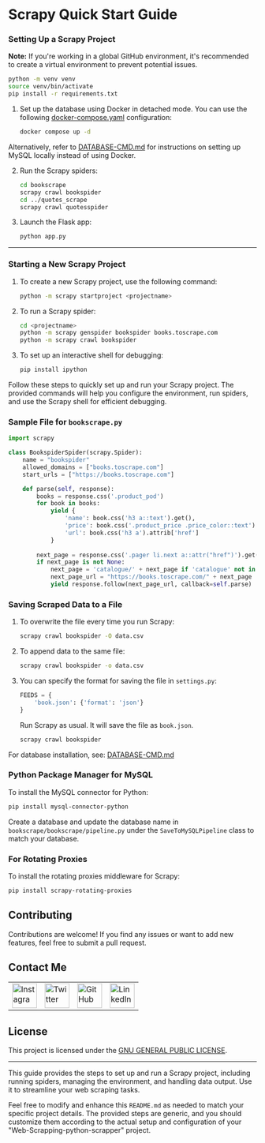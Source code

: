 # Scrapy Quick Start Guide

### Setting Up a Scrapy Project

**Note:** If you're working in a global GitHub environment, it's recommended to create a virtual environment to prevent potential issues.

```bash
python -m venv venv
source venv/bin/activate
pip install -r requirements.txt
```

1. Set up the database using Docker in detached mode. You can use the following [docker-compose.yaml](./docker-compose.yaml) configuration:

    ```bash
    docker compose up -d
    ```

Alternatively, refer to [DATABASE-CMD.md](DATABASE-CMD.md) for instructions on setting up MySQL locally instead of using Docker.

2. Run the Scrapy spiders:

    ```bash
    cd bookscrape
    scrapy crawl bookspider
    cd ../quotes_scrape
    scrapy crawl quotesspider
    ```

3. Launch the Flask app:

    ```bash
    python app.py
    ```

---

### Starting a New Scrapy Project

1. To create a new Scrapy project, use the following command:
    ```bash
    python -m scrapy startproject <projectname>
    ```

2. To run a Scrapy spider:
    ```bash
    cd <projectname>
    python -m scrapy genspider bookspider books.toscrape.com
    python -m scrapy crawl bookspider
    ```

3. To set up an interactive shell for debugging:
    ```bash
    pip install ipython
    ```

Follow these steps to quickly set up and run your Scrapy project. The provided commands will help you configure the environment, run spiders, and use the Scrapy shell for efficient debugging.
### Sample File for `bookscrape.py`

```python
import scrapy

class BookspiderSpider(scrapy.Spider):
    name = "bookspider"
    allowed_domains = ["books.toscrape.com"]
    start_urls = ["https://books.toscrape.com"]

    def parse(self, response):
        books = response.css('.product_pod')
        for book in books:
            yield {
                'name': book.css('h3 a::text').get(),
                'price': book.css('.product_price .price_color::text').get(),
                'url': book.css('h3 a').attrib['href']
            }
        
        next_page = response.css('.pager li.next a::attr("href")').get()
        if next_page is not None:
            next_page = 'catalogue/' + next_page if 'catalogue' not in next_page else next_page
            next_page_url = "https://books.toscrape.com/" + next_page
            yield response.follow(next_page_url, callback=self.parse)
```

### Saving Scraped Data to a File

1. To overwrite the file every time you run Scrapy:

    ```bash
    scrapy crawl bookspider -O data.csv
    ```

2. To append data to the same file:

    ```bash
    scrapy crawl bookspider -o data.csv
    ```

3. You can specify the format for saving the file in `settings.py`:

    ```python
    FEEDS = {
        'book.json': {'format': 'json'}
    }
    ```

    Run Scrapy as usual. It will save the file as `book.json`.

    ```bash
    scrapy crawl bookspider
    ```

For database installation, see: [DATABASE-CMD.md](https://github.com/realsanjeev/Book-scraping-python-scapper/blob/main/DATABASE-CMD.md)

### Python Package Manager for MySQL

To install the MySQL connector for Python:

```bash
pip install mysql-connector-python
```

Create a database and update the database name in `bookscrape/bookscrape/pipeline.py` under the `SaveToMySQLPipeline` class to match your database.

### For Rotating Proxies

To install the rotating proxies middleware for Scrapy:

```bash
pip install scrapy-rotating-proxies
```
<!-- ##### For config env variable -->




## Contributing

Contributions are welcome! If you find any issues or want to add new features, feel free to submit a pull request.

## Contact Me

<table>
  <tr>
    <td><img src="https://github.com/realsanjeev/protfolio/blob/main/src/assets/images/instagram.png" alt="Instagram" width="50" height="50"></td>
    <td><img src="https://github.com/realsanjeev/protfolio/blob/main/src/assets/images/twitter.png" alt="Twitter" width="50" height="50"></td>
    <td><img src="https://github.com/realsanjeev/protfolio/blob/main/src/assets/images/github.png" alt="GitHub" width="50" height="50"></td>
    <td><img src="https://github.com/realsanjeev/protfolio/blob/main/src/assets/images/linkedin-logo.png" alt="LinkedIn" width="50" height="50"></td>
  </tr>
</table>

## License

This project is licensed under the [GNU GENERAL PUBLIC LICENSE](LICENSE).

---


This guide provides the steps to set up and run a Scrapy project, including running spiders, managing the environment, and handling data output. Use it to streamline your web scraping tasks.

Feel free to modify and enhance this `README.md` as needed to match your specific project details. The provided steps are generic, and you should customize them according to the actual setup and configuration of your "Web-Scrapping-python-scrapper" project.

